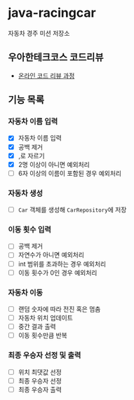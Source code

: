 # java-racingcar

자동차 경주 미션 저장소

## 우아한테크코스 코드리뷰

- [온라인 코드 리뷰 과정](https://github.com/woowacourse/woowacourse-docs/blob/master/maincourse/README.md)

## 기능 목록

### 자동차 이름 입력

- [x] 자동차 이름 입력
- [x] 공백 제거
- [x] ,로 자르기
- [x] 2명 이상이 아니면 예외처리
- [ ] 6자 이상의 이름이 포함된 경우 예외처리

### 자동차 생성

- [ ] `Car` 객체를 생성해 `CarRepository`에 저장

### 이동 횟수 입력

- [ ] 공백 제거
- [ ] 자연수가 아니면 예외처리
- [ ] int 범위를 초과하는 경우 예외처리
- [ ] 이동 횟수가 0인 경우 예외처리

### 자동차 이동

- [ ] 랜덤 숫자에 따라 전진 혹은 멈춤
- [ ] 자동차 위치 업데이트
- [ ] 중간 결과 출력
- [ ] 이동 횟수만큼 반복

### 최종 우승자 선정 및 출력

- [ ] 위치 최댓값 선정
- [ ] 최종 우승자 선정
- [ ] 최종 우승자 출력